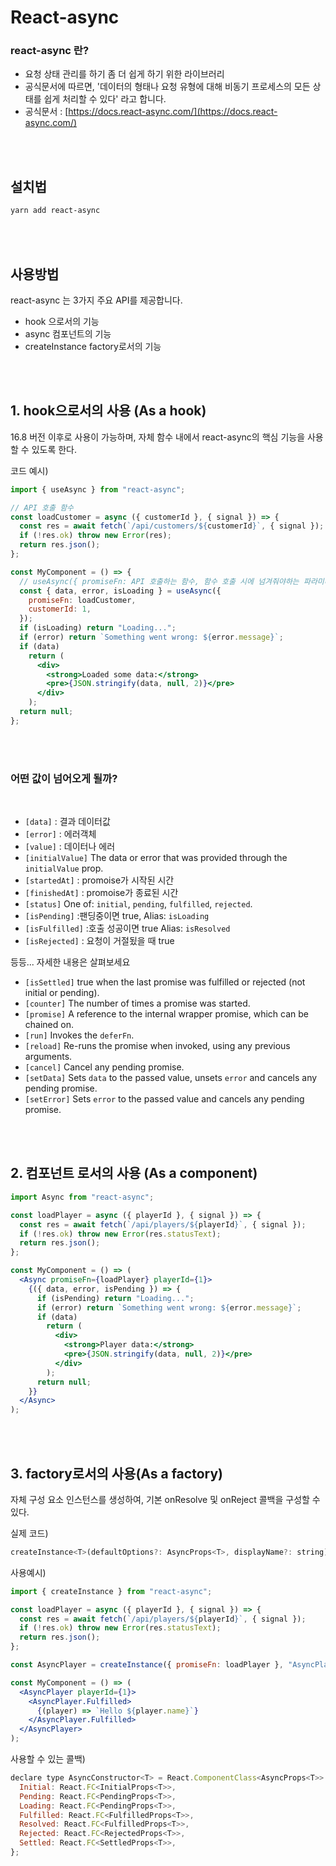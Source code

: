 # React-async

### react-async 란?

- 요청 상태 관리를 하기 좀 더 쉽게 하기 위한 라이브러리
- 공식문서에 따르면, '데이터의 형태나 요청 유형에 대해 비동기 프로세스의 모든 상태를 쉽게 처리할 수 있다' 라고 합니다.
- 공식문서 : [https://docs.react-async.com/](https://docs.react-async.com/)

<br>
<br>

## 설치법

```bash
yarn add react-async
```

<br>
<br>

## 사용방법

react-async 는 3가지 주요 API를 제공합니다.

- hook 으로서의 기능
- async 컴포넌트의 기능
- createInstance factory로서의 기능

<br>
<br>

## 1. hook으로서의 사용 (As a hook)

16.8 버전 이후로 사용이 가능하며, 자체 함수 내에서 react-async의 핵심 기능을 사용할 수 있도록 한다.

코드 예시)

```jsx
import { useAsync } from "react-async";

// API 호출 함수
const loadCustomer = async ({ customerId }, { signal }) => {
  const res = await fetch(`/api/customers/${customerId}`, { signal });
  if (!res.ok) throw new Error(res);
  return res.json();
};

const MyComponent = () => {
  // useAsync({ promiseFn: API 호출하는 함수, 함수 호출 시에 넘겨줘야하는 파라미터 필드와 값})
  const { data, error, isLoading } = useAsync({
    promiseFn: loadCustomer,
    customerId: 1,
  });
  if (isLoading) return "Loading...";
  if (error) return `Something went wrong: ${error.message}`;
  if (data)
    return (
      <div>
        <strong>Loaded some data:</strong>
        <pre>{JSON.stringify(data, null, 2)}</pre>
      </div>
    );
  return null;
};
```

<br>
<br>

### 어떤 값이 넘어오게 될까?

<br>

- `[data]` : 결과 데이터값
- `[error]` : 에러객체
- `[value]` : 데이터나 에러
- `[initialValue]` The data or error that was provided through the `initialValue` prop.
- `[startedAt]` : promoise가 시작된 시간
- `[finishedAt]` : promoise가 종료된 시간
- `[status]` One of: `initial`, `pending`, `fulfilled`, `rejected`.
- `[isPending]` :팬딩중이면 true, Alias: `isLoading`
- `[isFulfilled]` :호출 성공이면 true Alias: `isResolved`
- `[isRejected]` : 요청이 거절됬을 때 true

등등... 자세한 내용은 살펴보세요

- `[isSettled]` true when the last promise was fulfilled or rejected (not initial or pending).
- `[counter]` The number of times a promise was started.
- `[promise]` A reference to the internal wrapper promise, which can be chained on.
- `[run]` Invokes the `deferFn`.
- `[reload]` Re-runs the promise when invoked, using any previous arguments.
- `[cancel]` Cancel any pending promise.
- `[setData]` Sets `data` to the passed value, unsets `error` and cancels any pending promise.
- `[setError]` Sets `error` to the passed value and cancels any pending promise.

<br>
<br>

## 2. 컴포넌트 로서의 사용 (As a component)

```jsx
import Async from "react-async";

const loadPlayer = async ({ playerId }, { signal }) => {
  const res = await fetch(`/api/players/${playerId}`, { signal });
  if (!res.ok) throw new Error(res.statusText);
  return res.json();
};

const MyComponent = () => (
  <Async promiseFn={loadPlayer} playerId={1}>
    {({ data, error, isPending }) => {
      if (isPending) return "Loading...";
      if (error) return `Something went wrong: ${error.message}`;
      if (data)
        return (
          <div>
            <strong>Player data:</strong>
            <pre>{JSON.stringify(data, null, 2)}</pre>
          </div>
        );
      return null;
    }}
  </Async>
);
```

<br>
<br>

## 3. factory로서의 사용(As a factory)

자체 구성 요소 인스턴스를 생성하여, 기본 onResolve 및 onReject 콜백을 구성할 수 있다.

실제 코드)

```jsx
createInstance<T>(defaultOptions?: AsyncProps<T>, displayName?: string)
```

사용예시)

```jsx
import { createInstance } from "react-async";

const loadPlayer = async ({ playerId }, { signal }) => {
  const res = await fetch(`/api/players/${playerId}`, { signal });
  if (!res.ok) throw new Error(res.statusText);
  return res.json();
};

const AsyncPlayer = createInstance({ promiseFn: loadPlayer }, "AsyncPlayer");

const MyComponent = () => (
  <AsyncPlayer playerId={1}>
    <AsyncPlayer.Fulfilled>
      {(player) => `Hello ${player.name}`}
    </AsyncPlayer.Fulfilled>
  </AsyncPlayer>
);
```

사용할 수 있는 콜백)

```jsx
declare type AsyncConstructor<T> = React.ComponentClass<AsyncProps<T>> & {
  Initial: React.FC<InitialProps<T>>,
  Pending: React.FC<PendingProps<T>>,
  Loading: React.FC<PendingProps<T>>,
  Fulfilled: React.FC<FulfilledProps<T>>,
  Resolved: React.FC<FulfilledProps<T>>,
  Rejected: React.FC<RejectedProps<T>>,
  Settled: React.FC<SettledProps<T>>,
};
```
